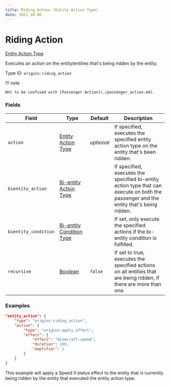 ```yaml
---
title: Riding Action (Entity Action Type)
date: 2021-10-06
---
```


# Riding Action

[Entity Action Type](../entity_action_types.md)

Executes an action on the entity/entities that's being ridden by the entity.

Type ID: `origins:riding_action`

!!! note

    Not to be confused with [Passenger Action](./passenger_action.md).


### Fields

Field | Type | Default | Description
------|------|---------|-------------
`action` | [Entity Action Type](../entity_action_types.md) | _optional_ | If specified, executes the specified entity action type on the entity that's been ridden.
`bientity_action` | [Bi-entity Action Type](../bientity_action_types.md) | | If specified, executes the specified bi-entity action type that can execute on both the passenger and the entity that's being ridden.
`bientity_condition` | [Bi-entity Condition Type](../bientity_condition_types.md) | | If set, only execute the specified actions if the bi-entity condition is fulfilled.
`recursive` | [Boolean](../data_types/boolean.md) | `false` | If set to true, executes the specified actions on all entities that are being ridden, if there are more than one.


### Examples

```json
"entity_action": {
    "type": "origins:riding_action",
    "action": {
        "type": "origins:apply_effect",
        "effect": {
            "effect": "minecraft:speed",
            "duration": 100,
            "amplifier": 1
        }
    }
}
```

This example will apply a Speed II status effect to the entity that is currently being ridden by the entity that executed the entity action type.
